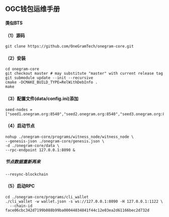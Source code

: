 

## OGC钱包运维手册
#### 类似BTS

#### （1）源码
`git clone https://github.com/OneGramTech/onegram-core.git`

#### （2）安装
```
cd onegram-core
git checkout master # may substitute "master" with current release tag
git submodule update --init --recursive
cmake -DCMAKE_BUILD_TYPE=RelWithDebInfo .
make
```

#### （3）配置文件(data/config.ini)添加
```
seed-nodes = ["seed1.onegram.org:8540","seed2.onegram.org:8540","seed3.onegram.org:8540","seed4.onegram.org:8540","seed5.onegram.org:8540","seed6.onegram.org:8540","seed7.onegram.org:8540","seed8.onegram.org:8540","seed9.onegram.org:8540","seed10.onegram.org:8540","seed11.onegram.org:8540","seed12.onegram.org:8540","seed13.onegram.org:8540","seed14.onegram.org:8540","seed15.onegram.org:8540","seed16.onegram.org:8540","159.69.7.216:8540","95.216.140.132:8540"]
```

#### （4）启动节点
```
nohup ./onegram-core/programs/witness_node/witness_node \
--genesis-json ./onegram-core/genesis.json \
-d ./onegram-core/data \
--rpc-endpoint 127.0.0.1:8090 &
```

##### 节点数据重新再来
`--resync-blockchain`

#### （5）启动RPC
```
cd ./onegram-core/programs/cli_wallet
./cli_wallet -w wallet.json -s ws://127.0.0.1:8090 -H 127.0.0.1:1122 \
  --chain-id face06cbc342d7199b088b99ba00044034841f44c12e03ea2d61166bec2d732d
```
